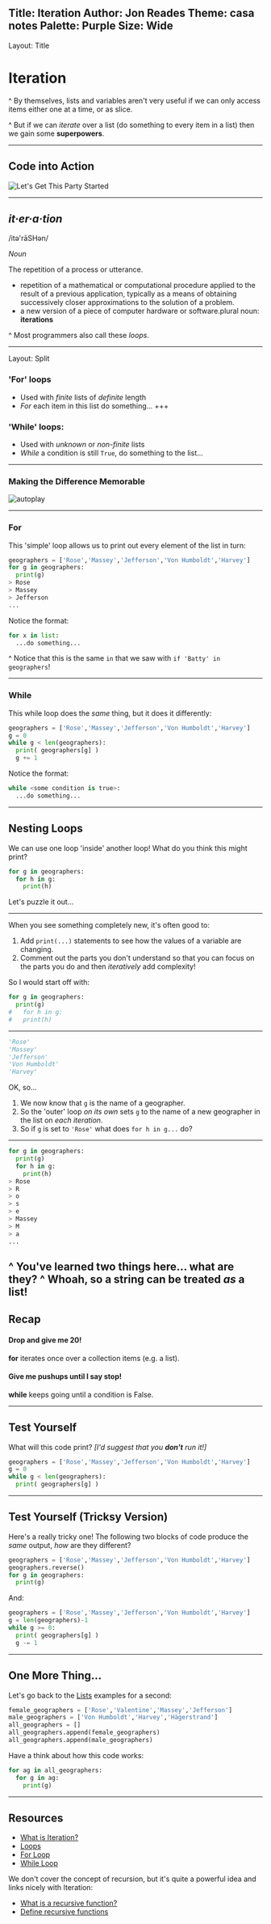 Title: Iteration
Author: Jon Reades
Theme: casa notes
Palette: Purple
Size: Wide
---
Layout: Title
# Iteration

^ By themselves, lists and variables aren't very useful if we can only access items either one at a time, or as slice. 

^ But if we can *iterate* over a list (do something to every item in a list) then we gain some **superpowers**.

---
## Code into Action

![Let's Get This Party Started](https://sd.keepcalms.com/i-w600/lets-get-this-party-started-4.jpg)

---

## *it·er·a·tion*

/itə'rāSHən/

*Noun*

The repetition of a process or utterance.

- repetition of a mathematical or computational procedure applied to the result of a previous application, typically as a means of obtaining successively closer approximations to the solution of a problem.
- a new version of a piece of computer hardware or software.plural noun: **iterations**

^ Most programmers also call these *loops*.

---
Layout: Split
### 'For' loops

- Used with *finite* lists of *definite* length
- *For* each item in this list do something...
+++
### 'While' loops:

- Used with *unknown* or *non-finite* lists
- *While* a condition is still `True`, do something to the list...

---

### Making the Difference Memorable 

![autoplay](https://www.youtube.com/watch?v=9AJ0uoxtdCQ)

---

### For

This 'simple' loop allows us to print out every element of the list in turn:

```python
geographers = ['Rose','Massey','Jefferson','Von Humboldt','Harvey']
for g in geographers:
  print(g)
> Rose
> Massey
> Jefferson
...
```

Notice the format:

```python
for x in list:
  ...do something...
```

^ Notice that this is the same `in` that we saw with `if 'Batty' in geographers`!

---

### While

This while loop does the _same_ thing, but it does it differently:

```python
geographers = ['Rose','Massey','Jefferson','Von Humboldt','Harvey']
g = 0
while g < len(geographers):
  print( geographers[g] )
  g += 1
```

Notice the format:

```python
while <some condition is true>:
  ...do something...
```

---

## Nesting Loops

We can use one loop 'inside' another loop! What do you think this might print?

```python
for g in geographers:
  for h in g:
    print(h)
```

Let's puzzle it out... 

---

When you see something completely new, it's often good to:

1. Add `print(...)` statements to see how the values of a variable are changing.
2. Comment out the parts you don't understand so that you can focus on the parts you do and then *iteratively* add complexity!

So I would start off with:

```python
for g in geographers:
  print(g)
#   for h in g:
#   print(h)
```

---

```python
'Rose'
'Massey'
'Jefferson'
'Von Humboldt'
'Harvey'
```

OK, so... 

1. We now know that `g` is the name of a geographer.
2. So the 'outer' loop *on its own* sets `g` to the name of a new geographer in the list on *each iteration*.
3. So if `g` is set to `'Rose'` what does `for h in g...` do?

---

```python
for g in geographers:
  print(g)
  for h in g:
    print(h)
> Rose
> R
> o
> s
> e
> Massey
> M
> a
...
```

^ You've learned two things here... what are they?
^ Whoah, so a string can be treated _as_ a list!
---

## Recap

#### Drop and give me 20!

**for** iterates once over a collection items (e.g. a list).

#### Give me pushups until I say stop!

**while** keeps going until a condition is False.

---

## Test Yourself

What will this code print? *[I'd suggest that you **don't** run it!]*

```python
geographers = ['Rose','Massey','Jefferson','Von Humboldt','Harvey']
g = 0
while g < len(geographers):
  print( geographers[g] )
```

---

## Test Yourself (Tricksy Version)

Here's a really tricky one! The following two blocks of code produce the *same* output, *how* are they different?

```python
geographers = ['Rose','Massey','Jefferson','Von Humboldt','Harvey']
geographers.reverse()
for g in geographers:
  print(g)
```

And:

```python
geographers = ['Rose','Massey','Jefferson','Von Humboldt','Harvey']
g = len(geographers)-1
while g >= 0:
  print( geographers[g] )
  g -= 1
```
---
## One More Thing...

Let's go back to the [Lists](2.4-Lists.md) examples for a second:
```python
female_geographers = ['Rose','Valentine','Massey','Jefferson']
male_geographers = ['Von Humboldt','Harvey','Hägerstrand']
all_geographers = []
all_geographers.append(female_geographers)
all_geographers.append(male_geographers)
```
Have a think about how this code works:
```python
for ag in all_geographers:
  for g in ag:
    print(g)
```

---

## Resources

- [What is Iteration?](https://www.linkedin.com/learning/python-quick-start/what-is-iteration)
- [Loops](https://www.linkedin.com/learning/learning-python-2/loops)
- [For Loop](https://www.linkedin.com/learning/python-quick-start/for-loop)
- [While Loop](https://www.linkedin.com/learning/python-quick-start/while-loop)

We don't cover the concept of recursion, but it's quite a powerful idea and links nicely with Iteration:
- [What is a recursive function?](https://www.linkedin.com/learning/python-quick-start/what-is-a-recursive-function)
- [Define recursive functions](https://www.linkedin.com/learning/python-quick-start/define-recursive-functions)
